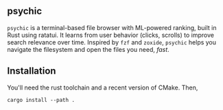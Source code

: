 ## psychic

`psychic` is a terminal-based file browser with ML-powered ranking, built in Rust using ratatui. It learns from user behavior (clicks, scrolls) to improve search relevance over time. Inspired by `fzf` and `zoxide`, `psychic` helps you navigate the filesystem and open the files you need, *fast*.

## Installation

You'll need the rust toolchain and a recent version of CMake. Then,

`cargo install --path .`
